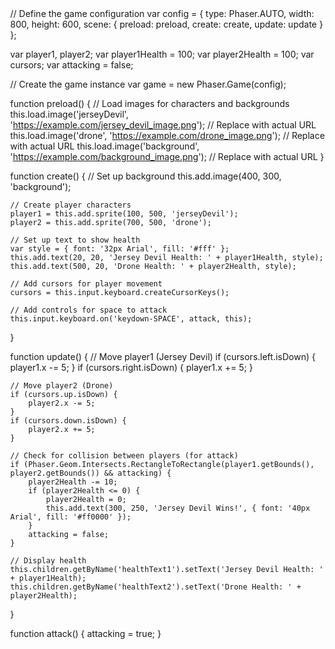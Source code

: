 <!DOCTYPE html>
<html lang="en">
<head>
    <meta charset="UTF-8">
    <meta name="viewport" content="width=device-width, initial-scale=1.0">
    <title>Jersey Devil vs Drone</title>
    <script src="https://cdn.jsdelivr.net/npm/phaser@3.55.2/dist/phaser.min.js"></script>
    <style>
        body { margin: 0; overflow: hidden; }
        canvas { display: block; }
    </style>
</head>
<body>
    <script src="game.js"></script>
</body>
</html>
// Define the game configuration
var config = {
    type: Phaser.AUTO,
    width: 800,
    height: 600,
    scene: {
        preload: preload,
        create: create,
        update: update
    }
};

var player1, player2;
var player1Health = 100;
var player2Health = 100;
var cursors;
var attacking = false;

// Create the game instance
var game = new Phaser.Game(config);

function preload() {
    // Load images for characters and backgrounds
    this.load.image('jerseyDevil', 'https://example.com/jersey_devil_image.png');  // Replace with actual URL
    this.load.image('drone', 'https://example.com/drone_image.png');  // Replace with actual URL
    this.load.image('background', 'https://example.com/background_image.png');  // Replace with actual URL
}

function create() {
    // Set up background
    this.add.image(400, 300, 'background');
    
    // Create player characters
    player1 = this.add.sprite(100, 500, 'jerseyDevil');
    player2 = this.add.sprite(700, 500, 'drone');
    
    // Set up text to show health
    var style = { font: '32px Arial', fill: '#fff' };
    this.add.text(20, 20, 'Jersey Devil Health: ' + player1Health, style);
    this.add.text(500, 20, 'Drone Health: ' + player2Health, style);

    // Add cursors for player movement
    cursors = this.input.keyboard.createCursorKeys();
    
    // Add controls for space to attack
    this.input.keyboard.on('keydown-SPACE', attack, this);
}

function update() {
    // Move player1 (Jersey Devil)
    if (cursors.left.isDown) {
        player1.x -= 5;
    }
    if (cursors.right.isDown) {
        player1.x += 5;
    }
    
    // Move player2 (Drone)
    if (cursors.up.isDown) {
        player2.x -= 5;
    }
    if (cursors.down.isDown) {
        player2.x += 5;
    }
    
    // Check for collision between players (for attack)
    if (Phaser.Geom.Intersects.RectangleToRectangle(player1.getBounds(), player2.getBounds()) && attacking) {
        player2Health -= 10;
        if (player2Health <= 0) {
            player2Health = 0;
            this.add.text(300, 250, 'Jersey Devil Wins!', { font: '40px Arial', fill: '#ff0000' });
        }
        attacking = false;
    }
    
    // Display health
    this.children.getByName('healthText1').setText('Jersey Devil Health: ' + player1Health);
    this.children.getByName('healthText2').setText('Drone Health: ' + player2Health);
}

function attack() {
    attacking = true;
}
